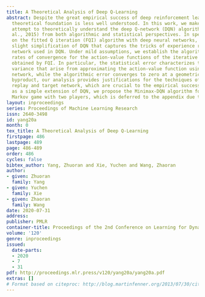 ```yaml
---
title: A Theoretical Analysis of Deep Q-Learning
abstract: Despite the great empirical success of deep reinforcement learning, its
  theoretical foundation is less well understood. In this work, we make the first
  attempt to theoretically understand the deep Q-network (DQN) algorithm (Mnih et
  al., 2015) from both algorithmic and statistical perspectives. In specific, we focus
  on the fitted Q iteration (FQI) algorithm with deep neural networks, which is a
  slight simplification of DQN that captures the tricks of experience replay and target
  network used in DQN. Under mild assumptions, we establish the algorithmic and statistical
  rates of convergence for the action-value functions of the iterative policy sequence
  obtained by FQI. In particular, the statistical error characterizes the bias and
  variance that arise from approximating the action-value function using deep neural
  network, while the algorithmic error converges to zero at a geometric rate. As a
  byproduct, our analysis provides justifications for the techniques of experience
  replay and target network, which are crucial to the empirical success of DQN. Furthermore,
  as a simple extension of DQN, we propose the Minimax-DQN algorithm for zero-sum
  Markov game with two players, which is deferred to the appendix due to space limitations.
layout: inproceedings
series: Proceedings of Machine Learning Research
issn: 2640-3498
id: yang20a
month: 0
tex_title: A Theoretical Analysis of Deep Q-Learning
firstpage: 486
lastpage: 489
page: 486-489
order: 486
cycles: false
bibtex_author: Yang, Zhuoran and Xie, Yuchen and Wang, Zhaoran
author:
- given: Zhuoran
  family: Yang
- given: Yuchen
  family: Xie
- given: Zhaoran
  family: Wang
date: 2020-07-31
address: 
publisher: PMLR
container-title: Proceedings of the 2nd Conference on Learning for Dynamics and Control
volume: '120'
genre: inproceedings
issued:
  date-parts:
  - 2020
  - 7
  - 31
pdf: http://proceedings.mlr.press/v120/yang20a/yang20a.pdf
extras: []
# Format based on citeproc: http://blog.martinfenner.org/2013/07/30/citeproc-yaml-for-bibliographies/
---
```

